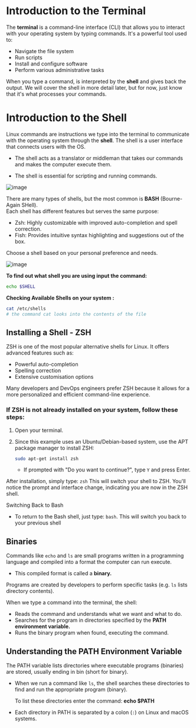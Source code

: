 # Introduction to the Terminal

The **terminal** is a command-line interface (CLI) that allows you to interact with your operating system by typing commands. It's a powerful tool used to:

- Navigate the file system  
- Run scripts  
- Install and configure software  
- Perform various administrative tasks  

When you type a command, is interpreted by the **shell** and gives back the output. We will cover the shell in more detail later, but for now, just know that it's what processes your commands.

# Introduction to the Shell

Linux commands are instructions we type into the terminal to communicate with the operating system through the **shell**. 
The shell is a user interface that connects users with the OS.
- The shell acts as a translator or middleman that takes our commands and makes the computer execute them.

- The shell is essential for scripting and running commands.

![image](https://github.com/user-attachments/assets/af5dddd6-946b-41c9-93ba-77e0231adea7)


There are many types of shells, but the most common is **BASH** (Bourne-Again SHell).  
Each shell has different features but serves the same purpose:
- Zsh: Highly customizable with improved auto-completion and spell correction.
- Fish: Provides intuitive syntax highlighting and suggestions out of the box.

Choose a shell based on your personal preference and needs.

![image](https://github.com/user-attachments/assets/19218ecf-4bbb-4eaa-932b-12a784d1b15a)

**To find out what shell you are using input the command:**  
```bash
echo $SHELL
```

**Checking Available Shells on your system :**  
```bash
cat /etc/shells
# the command cat looks into the contents of the file
```

## Installing a Shell - ZSH

ZSH is one of the most popular alternative shells for Linux. It offers advanced features such as:

- Powerful auto-completion  
- Spelling correction  
- Extensive customisation options  

Many developers and DevOps engineers prefer ZSH because it allows for a more personalized and efficient command-line experience.

### If ZSH is not already installed on your system, follow these steps:

1. Open your terminal.
2. Since this example uses an Ubuntu/Debian-based system, use the APT package manager to install ZSH:

   ```bash
   sudo apt-get install zsh
   ```
   - If prompted with "Do you want to continue?", type ```Y``` and press Enter.

After installation, simply type: ```zsh```
This will switch your shell to ZSH. You'll notice the prompt and interface change, indicating you are now in the ZSH shell.

Switching Back to Bash
- To return to the Bash shell, just type: ```bash```. This will switch you back to your previous shell

## Binaries 
Commands like ``` echo ``` and ``` ls ``` are small programs written in a programming language and compiled into a format the computer can run execute.
- This compiled format is called a **binary.**

Programs are created by developers to perform specific tasks (e.g. ```ls``` lists directory contents).

When we type a command into the terminal, the shell:
- Reads the command and understands what we want and what to do.
- Searches for the program in directories specified by the **PATH environment variable.**
- Runs the binary program when found, executing the command.


## Understanding the PATH Environment Variable

The PATH variable lists directories where executable programs (binaries) are stored, usually ending in bin (short for binary).
- When we run a command like ``` ls ```, the shell searches these directories to find and run the appropriate program (binary).

  To list these directories enter the command: **echo $PATH**
- Each directory in PATH is separated by a colon (`:`) on Linux and macOS systems.

